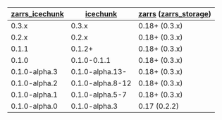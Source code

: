 | [zarrs_icechunk]     | [icechunk]       | [zarrs] ([zarrs_storage]) |
| -------------------- | ---------------- | ------------------------- |
| 0.3.x                | 0.3.x            | 0.18+ (0.3.x)             |
| 0.2.x                | 0.2.x            | 0.18+ (0.3.x)             |
| 0.1.1                | 0.1.2+           | 0.18+ (0.3.x)             |
| 0.1.0                | 0.1.0-0.1.1      | 0.18+ (0.3.x)             |
| 0.1.0-alpha.3        | 0.1.0-alpha.13-  | 0.18+ (0.3.x)             |
| 0.1.0-alpha.2        | 0.1.0-alpha.8-12 | 0.18+ (0.3.x)             |
| 0.1.0-alpha.1        | 0.1.0-alpha.5-7  | 0.18+ (0.3.x)             |
| 0.1.0-alpha.0        | 0.1.0-alpha.3    | 0.17 (0.2.2)              |

[zarrs_icechunk]: https://crates.io/crates/zarrs_icechunk
[icechunk]: https://crates.io/crates/icechunk
[zarrs]: https://crates.io/crates/zarrs
[zarrs_storage]: https://crates.io/crates/zarrs_storage
